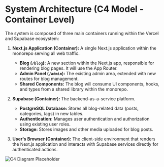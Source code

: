 # System Architecture (C4 Model - Container Level)

The system is composed of three main containers running within the Vercel and Supabase ecosystem:

1.  **Next.js Application (Container):** A single Next.js application within the monorepo serving all web traffic.
    * **Blog (`/blog`):** A new section within the Next.js app, responsible for rendering blog pages. It will use the App Router.
    * **Admin Panel (`/admin`):** The existing admin area, extended with new routes for blog management.
    * **Shared Components:** The blog will consume UI components, hooks, and types from a shared library within the monorepo.

2.  **Supabase (Container):** The backend-as-a-service platform.
    * **PostgreSQL Database:** Stores all blog-related data (posts, categories, tags) in new tables.
    * **Authentication:** Manages user authentication and authorization using existing user roles.
    * **Storage:** Stores images and other media uploaded for blog posts.

3.  **User's Browser (Container):** The client-side environment that renders the Next.js application and interacts with Supabase services directly for authenticated actions.

![C4 Diagram Placeholder](https://via.placeholder.com/800x400.png?text=System+Architecture+Diagram)